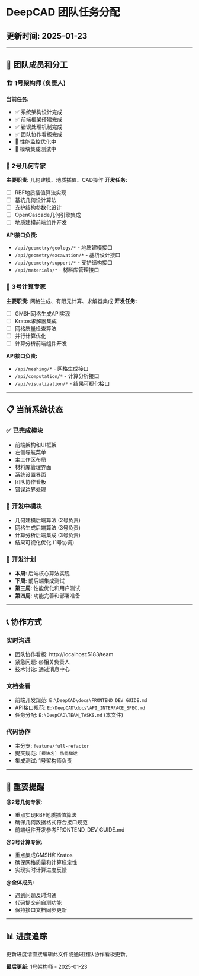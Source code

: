 # DeepCAD 团队任务分配
## 更新时间: 2025-01-23

---

## 👥 **团队成员和分工**

### 🏗️ **1号架构师 (负责人)**
**当前任务:**
- ✅ 系统架构设计完成
- ✅ 前端框架搭建完成
- ✅ 错误处理机制完成
- ✅ 团队协作看板完成
- 🔄 性能监控优化中
- 🔄 模块集成测试中

### 📐 **2号几何专家**
**主要职责:** 几何建模、地质插值、CAD操作
**开发任务:**
- [ ] RBF地质插值算法实现
- [ ] 基坑几何设计算法
- [ ] 支护结构参数化设计
- [ ] OpenCascade几何引擎集成
- [ ] 地质建模前端组件开发

**API接口负责:**
- `/api/geometry/geology/*` - 地质建模接口
- `/api/geometry/excavation/*` - 基坑设计接口  
- `/api/geometry/support/*` - 支护结构接口
- `/api/materials/*` - 材料库管理接口

### 🔬 **3号计算专家**
**主要职责:** 网格生成、有限元计算、求解器集成
**开发任务:**
- [ ] GMSH网格生成API实现
- [ ] Kratos求解器集成
- [ ] 网格质量检查算法
- [ ] 并行计算优化
- [ ] 计算分析前端组件开发

**API接口负责:**
- `/api/meshing/*` - 网格生成接口
- `/api/computation/*` - 计算分析接口
- `/api/visualization/*` - 结果可视化接口

---

## 📋 **当前系统状态**

### ✅ **已完成模块**
- 前端架构和UI框架
- 左侧导航菜单
- 主工作区布局
- 材料库管理界面
- 系统设置界面
- 团队协作看板
- 错误边界处理

### 🔄 **开发中模块**
- 几何建模后端算法 (2号负责)
- 网格生成后端算法 (3号负责)
- 计算分析后端集成 (3号负责)
- 结果可视化优化 (1号协调)

### 📅 **开发计划**
- **本周**: 后端核心算法实现
- **下周**: 前后端集成测试
- **第三周**: 性能优化和用户测试
- **第四周**: 功能完善和部署准备

---

## 📞 **协作方式**

### **实时沟通**
- 团队协作看板: http://localhost:5183/team
- 紧急问题: @相关负责人
- 技术讨论: 通过消息中心

### **文档查看**
- 前端开发规范: `E:\DeepCAD\docs\FRONTEND_DEV_GUIDE.md`
- API接口规范: `E:\DeepCAD\docs\API_INTERFACE_SPEC.md`
- 任务分配: `E:\DeepCAD\TEAM_TASKS.md` (本文件)

### **代码协作**
- 主分支: `feature/full-refactor`
- 提交规范: `[模块名] 功能描述`
- 集成测试: 1号架构师负责

---

## 🎯 **重要提醒**

**@2号几何专家:**
- 重点实现RBF地质插值算法
- 确保几何数据格式符合接口规范
- 前端组件开发参考FRONTEND_DEV_GUIDE.md

**@3号计算专家:**  
- 重点集成GMSH和Kratos
- 确保网格质量和计算稳定性
- 实现实时计算进度反馈

**@全体成员:**
- 遇到问题及时沟通
- 代码提交前自测功能
- 保持接口文档同步更新

---

## 📊 **进度追踪**

更新进度请直接编辑此文件或通过团队协作看板更新。

**最后更新:** 1号架构师 - 2025-01-23